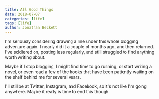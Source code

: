 ```yaml
---
title: All Good Things
date: 2018-07-07
categories: [life]
tags: [life]
author: Jonathan Beckett
---
```


I'm seriously considering drawing a line under this whole blogging adventure again. I nearly did it a couple of months ago, and then returned. I've soldiered on, posting less regularly, and still struggled to find anything worth writing about.

Maybe if I stop blogging, I might find time to go running, or start writing a novel, or even read a few of the books that have been patiently waiting on the shelf behind me for several years.

I'll still be at Twitter, Instagram, and Facebook, so it's not like I'm going anywhere. Maybe it really is time to end this though.